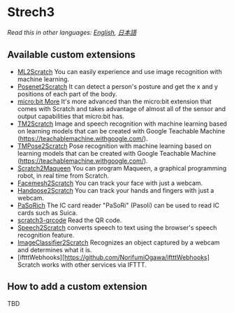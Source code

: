 # Strech3

*Read this in other languages: [English](README.en.md), [日本語](README.md)*

## Available custom extensions

- [ML2Scratch](https://github.com/champierre/ml2scratch) You can easily experience and use image recognition with machine learning.
- [Posenet2Scratch](https://github.com/champierre/posenet2scratch) It can detect a person's posture and get the x and y positions of each part of the body.
- [micro:bit More](https://lab.yengawa.com/project/scratch-microbit-more/) It's more advanced than the micro:bit extension that comes with Scratch and takes advantage of almost all of the sensor and output capabilities that micro:bit has.
- [TM2Scratch](https://github.com/champierre/tm2scratch) Image and speech recognition with machine learning based on learning models that can be created with Google Teachable Machine (https://teachablemachine.withgoogle.com/).
- [TMPose2Scratch](https://github.com/champierre/tmpose2scratch) Pose recognition with machine learning based on learning models that can be created with Google Teachable Machine (https://teachablemachine.withgoogle.com/).
- [Scratch2Maqueen](https://github.com/champierre/scratch2maqueen) You can program Maqueen, a graphical programming robot, in real time from Scratch.
- [Facemesh2Scratch](https://github.com/champierre/facemesh2scratch) You can track your face with just a webcam.
- [Handpose2Scratch](https://github.com/champierre/handpose2scratch) You can track your hands and fingers with just a webcam.
- [PaSoRich](https://github.com/con3office/pasorich) The IC card reader "PaSoRi" (Pasoli) can be used to read IC cards such as Suica.
- [scratch3-qrcode](https://github.com/sugiura-lab/scratch3-qrcode) Read the QR code.
- [Speech2Scratch](https://github.com/champierre/speech2scratch) converts speech to text using the browser's speech recognition feature.
- [ImageClassifier2Scratch](https://github.com/champierre/ic2scratch) Recognizes an object captured by a webcam and determines what it is.
- [iftttWebhooks][https://github.com/NorifumiOgawa/iftttWebhooks] Scratch works with other services via IFTTT.

## How to add a custom extension

TBD
